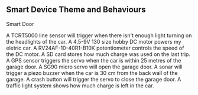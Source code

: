 <!-- # Design Document -->

## Smart Device Theme and Behaviours

Smart Door

A TCRT5000 line sensor will trigger when there isn't enough light turning on the headlights of the car.
A 4.5-9V 130 size hobby DC motor powers my eletric car.
A RV24AF-10-40R1-B10K potentiometer controls the speed of the DC motor.
A SD card stores how much charge was used on the last trip.
A GPS sensor triggers the servo when the car is within 25 metres of the garage door.
A SG90 micro servo will open the garage door.
A sonar will trigger a piezo buzzer when the car is 30 cm from the back wall of the garage.
A crash button will trigger the servo to close the garage door.
A traffic light system shows how much charge is left in the car.
